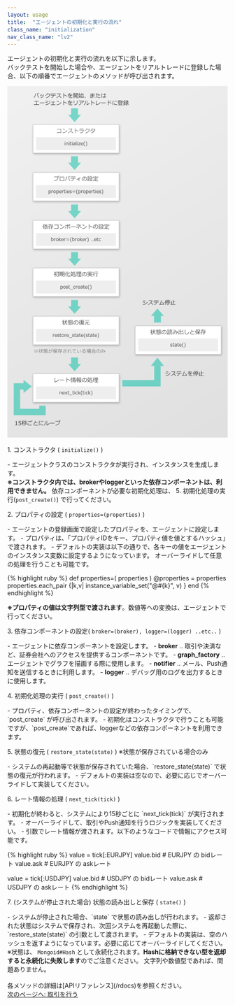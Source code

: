 ```yaml
---
layout: usage
title:  "エージェントの初期化と実行の流れ"
class_name: "initialization"
nav_class_name: "lv2"
---
```


エージェントの初期化と実行の流れを以下に示します。<br/>
バックテストを開始した場合や、エージェントをリアルトレードに登録した場合、以下の順番でエージェントのメソッドが呼び出されます。

![エージェントの初期化と実行の流れ](/images/usage/agent-lifecycle.png)

<p class="step">1. コンストラクタ ( <code>initialize()</code> )</p>
  - エージェントクラスのコンストラクタが実行され、インスタンスを生成します。

<div class="warn">
<b>※コンストラクタ内では、brokerやloggerといった依存コンポーネントは、利用できません。</b>
依存コンポーネントが必要な初期化処理は、 5. 初期化処理の実行(<code>post_create()</code>) で行ってください。
</div>

<p class="step">2. プロパティの設定 ( <code>properties=(properties)</code> )</p>
  - エージェントの登録画面で設定したプロパティを、エージェントに設定します。
  - プロパティは、「プロパティIDをキー、プロパティ値を値とするハッシュ」で渡されます。
  - デフォルトの実装は以下の通りで、各キーの値をエージェントのインスタンス変数に設定するようになっています。 オーバーライドして任意の処理を行うことも可能です。

{% highlight ruby %}
def properties=( properties )
  @properties = properties
  properties.each_pair {|k,v|
    instance_variable_set("@#{k}", v)
  }
end
{% endhighlight %}

<div class="notice">
  <b>※プロパティの値は文字列型で渡されます</b>。数値等への変換は、エージェントで行ってください。
</div>

<p class="step">3. 依存コンポーネントの設定( <code>broker=(broker), logger=(logger) ..etc..</code> )</p>
  - エージェントに依存コンポーネントを設定します。
    - <b>broker</b> .. 取引や決済など、証券会社へのアクセスを提供するコンポーネントです。
    - <b>graph_factory</b> .. エージェントでグラフを描画する際に使用します。
    - <b>notifier</b> .. メール、Push通知を送信するときに利用します。
    - <b>logger</b> .. デバッグ用のログを出力するときに使用します。

<p class="step">4. 初期化処理の実行 ( <code>post_create()</code> )</p>
  - プロパティ、依存コンポーネントの設定が終わったタイミングで、`post_create` が呼び出されます。
  - 初期化はコンストラクタで行うことも可能ですが、`post_create`であれば、loggerなどの依存コンポーネントを利用できます。

<p class="step">5. 状態の復元 ( <code>restore_state(state)</code> ) ※状態が保存されている場合のみ</p>
  - システムの再起動等で状態が保存されていた場合、`restore_state(state)` で状態の復元が行われます。
  - デフォルトの実装は空なので、必要に応じでオーバーライドして実装してください。

<p class="step">6. レート情報の処理 ( <code>next_tick(tick)</code> )</p>
  - 初期化が終わると、システムにより15秒ごとに `next_tick(tick)` が実行されます。
  - オーバーライドして、取引やPush通知を行うロジックを実装してください。
  - 引数でレート情報が渡されます。以下のようなコードで情報にアクセス可能です。

{% highlight ruby %}
value = tick[:EURJPY]
value.bid    # EURJPY の bidレート
value.ask    # EURJPY の askレート

value = tick[:USDJPY]
value.bid    # USDJPY の bidレート
value.ask    # USDJPY の askレート
{% endhighlight %}


<p class="step">7. (システムが停止された場合) 状態の読み出しと保存 ( <code>state()</code> )</p>
  - システムが停止された場合、`state` で状態の読み出しが行われます。
  - 返却された状態はシステムで保存され、次回システムを再起動した際に、`restore_state(state)` の引数として渡されます。
  - デフォルトの実装は、空のハッシュを返すようになっています。必要に応じてオーバーライドしてください。

<div class="warn">
※状態は、 <code>Mongoid#Hash</code> として永続化されます。<b>Hashに格納できない型を返却すると永続化に失敗します</b>のでご注意ください。
文字列や数値型であれば、問題ありません。
</div>

<br/>
各メソッドの詳細は[APIリファレンス](/rdocs)を参照ください。

<div class="next">
  <a href="020200_trading.html">次のページへ: 取引を行う</a>
</div>
